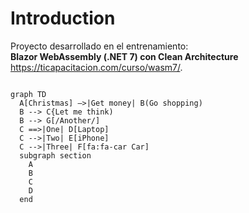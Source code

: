 # Introduction 
Proyecto desarrollado en el entrenamiento:<br>
**Blazor WebAssembly (.NET 7) con Clean Architecture** <br>
<https://ticapacitacion.com/curso/wasm7/>.<br>

``` mermaid

graph TD
  A[Christmas] —>|Get money| B(Go shopping)
  B --> C{Let me think)
  B --> G[/Another/]
  C ==>|One| D[Laptop]
  C -->|Two| E[iPhone]
  C -->|Three| F[fa:fa-car Car]
  subgraph section
    A
    B
    C
    D
  end
```
